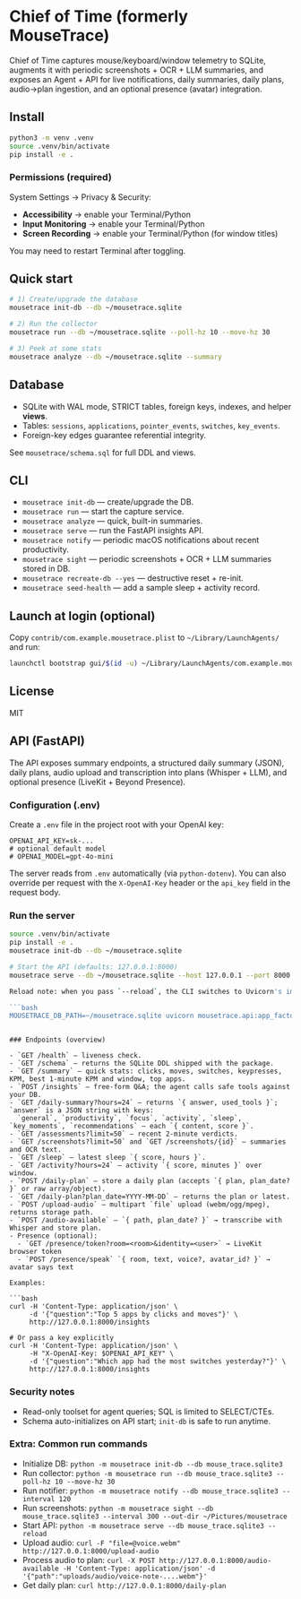 # Chief of Time (formerly MouseTrace)

Chief of Time captures mouse/keyboard/window telemetry to SQLite, augments it with periodic
screenshots + OCR + LLM summaries, and exposes an Agent + API for live notifications, daily
summaries, daily plans, audio→plan ingestion, and an optional presence (avatar) integration.

## Install

```bash
python3 -m venv .venv
source .venv/bin/activate
pip install -e .
```

### Permissions (required)

System Settings → Privacy & Security:

* **Accessibility** → enable your Terminal/Python
* **Input Monitoring** → enable your Terminal/Python
* **Screen Recording** → enable your Terminal/Python (for window titles)

You may need to restart Terminal after toggling.

## Quick start

```bash
# 1) Create/upgrade the database
mousetrace init-db --db ~/mousetrace.sqlite

# 2) Run the collector
mousetrace run --db ~/mousetrace.sqlite --poll-hz 10 --move-hz 30

# 3) Peek at some stats
mousetrace analyze --db ~/mousetrace.sqlite --summary
```

## Database

* SQLite with WAL mode, STRICT tables, foreign keys, indexes, and helper **views**.
* Tables: `sessions`, `applications`, `pointer_events`, `switches`, `key_events`.
* Foreign-key edges guarantee referential integrity.

See `mousetrace/schema.sql` for full DDL and views.

## CLI

* `mousetrace init-db` — create/upgrade the DB.
* `mousetrace run` — start the capture service.
* `mousetrace analyze` — quick, built-in summaries.
* `mousetrace serve` — run the FastAPI insights API.
* `mousetrace notify` — periodic macOS notifications about recent productivity.
* `mousetrace sight` — periodic screenshots + OCR + LLM summaries stored in DB.
* `mousetrace recreate-db --yes` — destructive reset + re-init.
* `mousetrace seed-health` — add a sample sleep + activity record.

## Launch at login (optional)

Copy `contrib/com.example.mousetrace.plist` to `~/Library/LaunchAgents/` and run:

```bash
launchctl bootstrap gui/$(id -u) ~/Library/LaunchAgents/com.example.mousetrace.plist
```

## License

MIT

## API (FastAPI)

The API exposes summary endpoints, a structured daily summary (JSON), daily plans, audio upload and
transcription into plans (Whisper + LLM), and optional presence (LiveKit + Beyond Presence).

### Configuration (.env)

Create a `.env` file in the project root with your OpenAI key:

```
OPENAI_API_KEY=sk-...
# optional default model
# OPENAI_MODEL=gpt-4o-mini
```

The server reads from `.env` automatically (via `python-dotenv`). You can also override per request with the `X-OpenAI-Key` header or the `api_key` field in the request body.

### Run the server

```bash
source .venv/bin/activate
pip install -e .
mousetrace init-db --db ~/mousetrace.sqlite

# Start the API (defaults: 127.0.0.1:8000)
mousetrace serve --db ~/mousetrace.sqlite --host 127.0.0.1 --port 8000 --reload

Reload note: when you pass `--reload`, the CLI switches to Uvicorn's import-string mode under the hood. It sets `MOUSETRACE_DB_PATH` so Uvicorn can recreate the app on changes. If you run Uvicorn yourself, do:

```bash
MOUSETRACE_DB_PATH=~/mousetrace.sqlite uvicorn mousetrace.api:app_factory --factory --reload
```
```

### Endpoints (overview)

- `GET /health` — liveness check.
- `GET /schema` — returns the SQLite DDL shipped with the package.
- `GET /summary` — quick stats: clicks, moves, switches, keypresses, KPM, best 1‑minute KPM and window, top apps.
- `POST /insights` — free-form Q&A; the agent calls safe tools against your DB.
- `GET /daily-summary?hours=24` — returns `{ answer, used_tools }`; `answer` is a JSON string with keys:
  `general`, `productivity`, `focus`, `activity`, `sleep`, `key_moments`, `recommendations` — each `{ content, score }`.
- `GET /assessments?limit=50` — recent 2‑minute verdicts.
- `GET /screenshots?limit=50` and `GET /screenshots/{id}` — summaries and OCR text.
- `GET /sleep` — latest sleep `{ score, hours }`.
- `GET /activity?hours=24` — activity `{ score, minutes }` over window.
- `POST /daily-plan` — store a daily plan (accepts `{ plan, plan_date? }` or raw array/object).
- `GET /daily-plan?plan_date=YYYY-MM-DD` — returns the plan or latest.
- `POST /upload-audio` — multipart `file` upload (webm/ogg/mpeg), returns storage path.
- `POST /audio-available` — `{ path, plan_date? }` → transcribe with Whisper and store plan.
- Presence (optional):
  - `GET /presence/token?room=<room>&identity=<user>` → LiveKit browser token
  - `POST /presence/speak` `{ room, text, voice?, avatar_id? }` → avatar says text

Examples:

```bash
curl -H 'Content-Type: application/json' \
     -d '{"question":"Top 5 apps by clicks and moves"}' \
     http://127.0.0.1:8000/insights

# Or pass a key explicitly
curl -H 'Content-Type: application/json' \
     -H "X-OpenAI-Key: $OPENAI_API_KEY" \
     -d '{"question":"Which app had the most switches yesterday?"}' \
     http://127.0.0.1:8000/insights
```

### Security notes

- Read-only toolset for agent queries; SQL is limited to SELECT/CTEs.
- Schema auto-initializes on API start; `init-db` is safe to run anytime.

### Extra: Common run commands
- Initialize DB: `python -m mousetrace init-db --db mouse_trace.sqlite3`
- Run collector: `python -m mousetrace run --db mouse_trace.sqlite3 --poll-hz 10 --move-hz 30`
- Run notifier: `python -m mousetrace notify --db mouse_trace.sqlite3 --interval 120`
- Run screenshots: `python -m mousetrace sight --db mouse_trace.sqlite3 --interval 300 --out-dir ~/Pictures/mousetrace`
- Start API: `python -m mousetrace serve --db mouse_trace.sqlite3 --reload`
- Upload audio: `curl -F "file=@voice.webm" http://127.0.0.1:8000/upload-audio`
- Process audio to plan: `curl -X POST http://127.0.0.1:8000/audio-available -H 'Content-Type: application/json' -d '{"path":"uploads/audio/voice-note-....webm"}'`
- Get daily plan: `curl http://127.0.0.1:8000/daily-plan`
